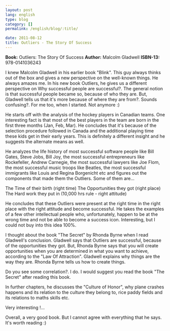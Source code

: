 ```yaml
---
layout: post
lang: english
type: blog
category: []
permalink: /english/blog/:title/

date: 2011-08-12
title: Outliers - The Story Of Success
---
```


**Book:** Outliers: The Story Of Success
**Author:** Malcolm Gladwell
**ISBN-13:** 978-0141036243

I knew Malcolm Gladwell in his earlier book "Blink". This guy always thinks out of the box and gives a new perspective on the well-known things. He always amazes me. In his new book Outliers, he gives us a different perspective on Why successful people are successful?.  The general notion is that successful people became so, because of who they are. But, Gladwell tells us that it's more because of where they are from?. Sounds confusing?. For me too, when I started. Not anymore :)

He starts off with the analysis of the hockey players in Canadian teams. One interesting fact is that most of the best players in the team are born in the first three months (Jan, Feb, Mar). He concludes that it's because of the selection procedure followed in Canada and the additional playing time these kids get in their early years. This is definitely a different insight and he suggests the alternate means as well.

He analyzes the life history of most successful software people like Bill Gates, Steve Jobs, Bill Joy, the most successful entrepreneurs like Rockefeller, Andrew Carnegie, the most successful lawyers like Joe Flom, the most successful music troops like Beatles, the most successful immigrants like Louis and Regina Borgenicht etc and figures out the components that made them the Outliers. Some of them are...

The Time of their birth (right time)
The Opportunities they got (right place)
The Hard work they put in (10,000 hrs rule - right attitude)

He concludes that these Outliers were present at the right time in the right place with the right attitude and become successful. He takes the examples of a few other intellectual people who, unfortunately, happen to be at the wrong time and not be able to become a success icon. Interesting, but I could not buy into this idea 100%.

I thought about the book "The Secret" by Rhonda Byrne when I read Gladwell's conclusion. Gladwell says that Outliers are successful, because of the opportunities they got. But, Rhonda Byrne says that you will create opportunities when you are determined in what you want to achieve, according to the "Law Of Attraction". Gladwell explains why things are the way they are. Rhonda Byrne tells us how to create things.

Do you see some correlation?. I do. I would suggest you read the book "The Secret" after reading this book.

In further chapters, he discusses the "Culture of Honor", why plane crashes happens and its relation to the culture they belong to, rice paddy fields and its relations to maths skills etc.

Very interesting !...

Overall, a very good book. But I cannot agree with everything that he says. It's worth reading :)
